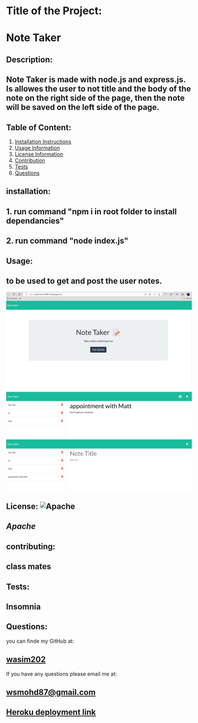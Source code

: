 # Title of the Project:

# Note Taker

## Description:

## Note Taker is made with node.js and express.js. Is allowes the user to not title and the body of the note on the right side of the page, then the note will be saved on the left side of the page.

## Table of Content:

1. [Installation Instructions](#installation)
2. [Usage Information](#usage)
3. [License Information](#License)
4. [Contribution](#contributing)
5. [Tests](#tests)
6. [Questions](#questions)

## installation:

## 1. run command "npm i in root folder to install dependancies"

## 2. run command "node index.js"

## Usage:

## to be used to get and post the user notes.

![Home-page Image](images/home.png)
![adding-Notes Image](images/addingNotes.png)
![Notes-Added Image](images/NoteAdded.png)

## License: ![Apache](https://img.shields.io/badge/apache-%23D42029.svg?style=for-the-badge&logo=apache&logoColor=white)

## _Apache_

## contributing:

## class mates

## Tests:

## Insomnia

## Questions:

you can finde my GitHub at:

## [wasim202](https://github.com/wasim202)

If you have any questions please email me at:

## wsmohd87@gmail.com

## [Heroku deployment link](https://quiet-forest-56851.herokuapp.com/)
